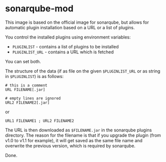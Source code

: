 # sonarqube-mod

This image is based on the official image for sonarqube, but allows for automatic plugin installation based on a URL or a list of plugins.

You control the installed plugins using environment variables:

* `PLUGINLIST` - contains a list of plugins to be installed
* `PLUGINLIST_URL` - contains a URL which is fetched

You can set both.

The structure of the data (if as file on the given `$PLUGINLIST_URL` or as string in `$PLUGINLIST`) is as follows:

    # this is a comment
    URL FILENAME[.jar]

    # empty lines are ignored
    URL2 FILENAME2[.jar]

or

    URL1 FILENAME1 ; URL2 FILENAME2

The URL is then downloaded as `$FILENAME.jar` in the sonarqube plugins directory. The reason for the filename is that if you upgrade the plugin (from v1.0 to v1.1 for example), it will get saved as the same file name and overwrite the previous version, which is required by sonarqube.

Done.
